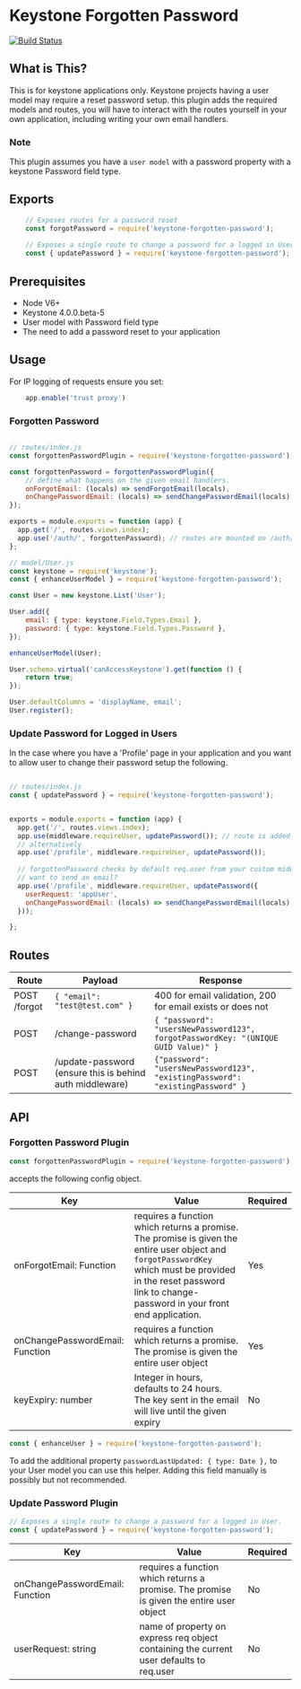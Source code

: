 # Keystone Forgotten Password

[![Build Status](https://travis-ci.org/Thinkmill/keystone-forgotten-password.svg?branch=master)](https://travis-ci.org/Thinkmill/keystone-forgotten-password)


## What is This?
This is for keystone applications only. Keystone projects having a user model may require a reset password setup. this plugin adds the required models and routes, you will have to interact with the routes yourself in your own application, including writing your own email handlers.

### Note

This plugin assumes you have a `user model` with a password property with a keystone Password field type.


## Exports

```js
	// Exposes routes for a password reset
	const forgotPassword = require('keystone-forgotten-password'); 
	
	// Exposes a single route to change a password for a logged in User.
	const { updatePassword } = require('keystone-forgotten-password');
```


## Prerequisites
 - Node V6+
 - Keystone 4.0.0.beta-5
 - User model with Password field type
 - The need to add a password reset to your application

## Usage

For IP logging of requests ensure you set:
``` js
	app.enable('trust proxy')
```

### Forgotten Password

```js

// routes/index.js
const forgottenPasswordPlugin = require('keystone-forgotten-password');

const forgottenPassword = forgottenPasswordPlugin({
	// define what happens on the given email handlers.
	onForgotEmail: (locals) => sendForgotEmail(locals),
	onChangePasswordEmail: (locals) => sendChangePasswordEmail(locals),
});

exports = module.exports = function (app) {
  app.get('/', routes.views.index);
  app.use('/auth/', forgottenPassword); // routes are mounted on /auth/ auth/forgot, auth/change-password will be added
};

// model/User.js
const keystone = require('keystone');
const { enhanceUserModel } = require('keystone-forgotten-password');

const User = new keystone.List('User');

User.add({
	email: { type: keystone.Field.Types.Email },
	password: { type: keystone.Field.Types.Password },
});

enhanceUserModel(User);

User.schema.virtual('canAccessKeystone').get(function () {
	return true;
});

User.defaultColumns = 'displayName, email';
User.register();

```

### Update Password for Logged in Users
In the case where you have a 'Profile' page in your application and you want to allow user to change their password setup the following.

```js

// routes/index.js
const { updatePassword } = require('keystone-forgotten-password');


exports = module.exports = function (app) {
  app.get('/', routes.views.index);
  app.use(middleware.requireUser, updatePassword()); // route is added to /update-password
  // alternatively
  app.use('/profile', middleware.requireUser, updatePassword());
  
  // forgottenPassword checks by default req.user from your custom middleware, want to check a different property i.e. req.appUser?
  // want to send an email?
  app.use('/profile', middleware.requireUser, updatePassword({
  	userRequest: 'appUser',
  	onChangePasswordEmail: (locals) => sendChangePasswordEmail(locals),
  }));

};


```




## Routes


|	Route	|		Payload		 | Response |
|-----|--------|----------|
| POST /forgot | ```{ "email": "test@test.com" } ```| 400 for email validation, 200 for email exists or does not|
|	POST | /change-password |	```{ "password": "usersNewPassword123", forgotPasswordKey: "(UNIQUE GUID Value)" }```|
| POST | /update-password (ensure this is behind auth middleware) | ``` {"password": "usersNewPassword123", "existingPassword": "existingPassword" } ``` |


## API

### Forgotten Password Plugin
```js
const forgottenPasswordPlugin = require('keystone-forgotten-password');
```
accepts the following config object.

|	Key	|		Value		 | Required |
|-----|------------|----------|
| onForgotEmail: Function | requires a function which returns a promise. The promise is given the entire user object and ```forgotPasswordKey``` which must be provided in the reset password link to change-password in your front end application. | Yes |
| onChangePasswordEmail: Function | requires a function which returns a promise. The promise is given the entire user object | Yes |
| keyExpiry: number | Integer in hours, defaults to 24 hours. The key sent in the email will live until the given expiry | No |

```js
const { enhanceUser } = require('keystone-forgotten-password');
```

To add the additional property ```passwordLastUpdated: { type: Date },``` to your User model you can use this helper. Adding this field manually is possibly but not recommended.

### Update Password Plugin
```js
// Exposes a single route to change a password for a logged in User.
const { updatePassword } = require('keystone-forgotten-password');

```
|	Key	|		Value		 | Required |
|-----|------------|----------|
| onChangePasswordEmail: Function | requires a function which returns a promise. The promise is given the entire user object | No |
| userRequest: string | name of property on express req object containing the current user defaults to req.user | No |
